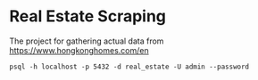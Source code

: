 # Real Estate Scraping

The project for gathering actual data from https://www.hongkonghomes.com/en

`psql -h localhost -p 5432 -d real_estate -U admin --password`
